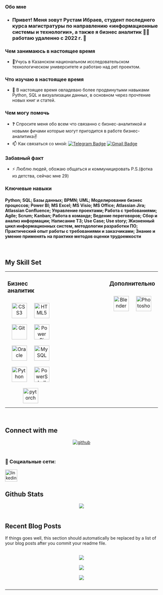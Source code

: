 

### Обо мне  
- ### Привет! Меня зовут Рустам Ибраев, студент последнего курса магистратуры по направлению «информационные системы и технологии», а также я бизнес аналитик 👨‍💻 работаю удаленно с 2022 г. 🚀  
  



### Чем занимаюсь в настоящее время  
- 🔭Учусь в Казанском национальном исследовательском технологическом университете и работаю над pet проектом.  
  



### Что изучаю в настоящее время  
- 🌱 В настоящее время овладеваю более продвинутыми навыками Python, SQL и визуализации данных, в основном через прочтение новых книг и статей.  
  



### Чем могу помочь  
- ❓ Спросите меня обо всем что связанно с бизнес-аналитикой и новыми фичами которые могут пригодится в работе бизнес-аналитика✌️  
- :mailbox: Как связаться со мной: [![Telegram Badge](https://img.shields.io/badge/-Rayray360180-blue?style=flat&logo=Telegram&logoColor=white)](https://t.me/rayray360) [![Gmail Badge](https://img.shields.io/badge/-Gmail-red?style=flat&logo=Gmail&logoColor=white)](mailto:rayray360180@gmail.com)  



### Забавный  факт  
- ⚡ Люблю людей, обожаю общаться и коммуницировать  P.S.(фотка из детства, сейчас мне 29)



### Ключевые навыки  
#### Python; SQL; Базы данных; BPMN; UML; Моделирование бизнес процессов; Power BI; MS Excel; MS Visio; MS Office; Atlassian Jira; Atlassian Confluence; Управление проектами; Работа с требованиями; Agile; Scrum; Kanban; Работа в команде; Ведение переговоров; Сбор и анализ информации; Написание ТЗ; Use Case; Use story; Жизненный цикл информационных систем, методологии разработки ПО; Практический опыт работы с требованиями и заказчиками; Знание и умение применять на практике методов оценки трудоемкости  

<br/>  


## My Skill Set  
<table><tr><td valign="top" width="33%">



### Бизнес аналитик  
<div align="center">  
<a href="https://www.w3schools.com/css/" target="_blank"><img style="margin: 10px" src="https://profilinator.rishav.dev/skills-assets/css3-original-wordmark.svg" alt="CSS3" height="50" /></a>  
<a href="https://en.wikipedia.org/wiki/HTML5" target="_blank"><img style="margin: 10px" src="https://profilinator.rishav.dev/skills-assets/html5-original-wordmark.svg" alt="HTML5" height="50" /></a>  
<a href="https://github.com/" target="_blank"><img style="margin: 10px" src="https://profilinator.rishav.dev/skills-assets/git-scm-icon.svg" alt="Git" height="50" /></a>  
<a href="https://powerbi.microsoft.com/en-us/" target="_blank"><img style="margin: 10px" src="https://profilinator.rishav.dev/skills-assets/powerbi.png" alt="Power Bi" height="50" /></a>  
<a href="https://www.oracle.com/in/index.html" target="_blank"><img style="margin: 10px" src="https://profilinator.rishav.dev/skills-assets/oracle-original.svg" alt="Oracle" height="50" /></a>  
<a href="https://www.mysql.com/" target="_blank"><img style="margin: 10px" src="https://profilinator.rishav.dev/skills-assets/mysql-original-wordmark.svg" alt="MySQL" height="50" /></a>  
<a href="https://www.python.org/" target="_blank"><img style="margin: 10px" src="https://profilinator.rishav.dev/skills-assets/python-original.svg" alt="Python" height="50" /></a>  
<a href="https://docs.microsoft.com/en-us/powershell/" target="_blank"><img style="margin: 10px" src="https://profilinator.rishav.dev/skills-assets/powershell.png" alt="PowerShell" height="50" /></a>  
<a href="https://pytorch.org/" target="_blank"><img style="margin: 10px" src="https://profilinator.rishav.dev/skills-assets/pytorch-icon.svg" alt="pytorch" height="50" /></a>  
</div>

</td><td valign="top" width="33%">



</td><td valign="top" width="33%">



### Дополнительно  
<div align="center">  
<a href="https://www.blender.org/" target="_blank"><img style="margin: 10px" src="https://profilinator.rishav.dev/skills-assets/blender_community_badge_white.svg" alt="Blender" height="50" /></a>  
<a href="https://www.adobe.com/in/products/photoshop.html" target="_blank"><img style="margin: 10px" src="https://profilinator.rishav.dev/skills-assets/photoshop-plain.svg" alt="Photoshop" height="50" /></a>  
</div>

</td></tr></table>  

<br/>  


## Connect with me  
<div align="center">
<a href="https://github.com/Rayray360180" target="_blank">
<img src=https://img.shields.io/badge/github-%2324292e.svg?&style=for-the-badge&logo=github&logoColor=white alt=github style="margin-bottom: 5px;" />
</a>  
</div>  
  

<br/>  


### 🤝 Социальные сети:

  <div id="badges">
    <a href="https://www.linkedin.com/in/rustam-ibraev-946390286/" target="_blank">
      <img src="https://cdn-icons-png.flaticon.com/512/2504/2504799.png" width="40" height="40" alt="linkedin" />
    </a>
  
  </div>


## Github Stats  
<div align="center"><img src="https://github-readme-stats.vercel.app/api?username=Rayray360180&show_icons=true&count_private=true&hide_border=true" align="center" /></div>  

<br/>  


## Recent Blog Posts  
<!-- BLOG-POST-LIST:START -->  
If things goes well, this section should automatically be replaced by a list of your blog posts after you commit your readme file. 
<!-- BLOG-POST-LIST:END -->  

<br/>  

<div align="center"><img src="https://rishavanand.github.io/static/images/spotify-readme-example.svg" /></div>  

<br/>  

<div align="center">
<img src="https://komarev.com/ghpvc/?username=Rayray360180&&style=flat-square" align="center" />
</div>  
  

<br/>  

<div align="center">
            <a href="https://www.buymeacoffee.com/Rayray360180" target="_blank" style="display: inline-block;">
                <img
                    src="https://img.shields.io/badge/Donate-Buy%20Me%20A%20Coffee-orange.svg?style=flat-square&logo=buymeacoffee" 
                    align="center"
                />
            </a></div>
<br />

----

